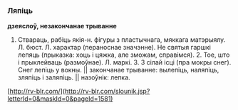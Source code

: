### Ляпіць
**дзеяслоў, незакончанае трыванне**

1. Ствараць, рабіць якія-н. фігуры з пластычнага, мяккага матэрыялу. Л. бюст. Л. характар (пераноснае значэнне). Не святыя гаршкі лепяць (прыказка: хоць і цяжка, але зможам, справімся). 2. Тое, што і прыклейваць (размоўнае). Л. маркі. 3. З сілай ісці (пра мокры снег). Снег лепіць у вокны. || закончанае трыванне: вылепіць, наляпіць, зляпіць і заляпіць. || назоўнік: лепка.

<a rel="author">[http://rv-blr.com/](http://rv-blr.com/slounik.jsp?letterId=0&maskId=0&pageId=1581)</a>
